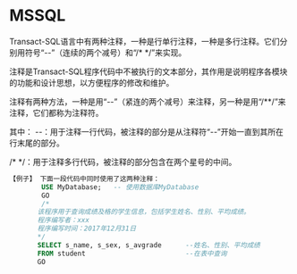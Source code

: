 # MSSQL

Transact-SQL语言中有两种注释，一种是行单行注释，一种是多行注释。它们分别用符号“--”（连续的两个减号）和“/*  */”来实现。

注释是Transact-SQL程序代码中不被执行的文本部分，其作用是说明程序各模块的功能和设计思想，以方便程序的修改和维护。

注释有两种方法，一种是用“--”（紧连的两个减号）来注释，另一种是用“/**/”来注释，它们都称为注释符。

其中：
--：用于注释一行代码，被注释的部分是从注释符“--”开始一直到其所在行末尾的部分。

/*  */：用于注释多行代码，被注释的部分包含在两个星号的中间。
     

```sql
【例子】 下面一段代码中同时使用了这两种注释： 
        USE MyDatabase;   -- 使用数据库MyDatabase
        GO
        /*
       该程序用于查询成绩及格的学生信息，包括学生姓名、性别、平均成绩。
       程序编写者：xxx
       程序编写时间：2017年12月31日
       */
       SELECT s_name, s_sex, s_avgrade  	--姓名、性别、平均成绩
       FROM student                  		--在表中查询
       GO
```

